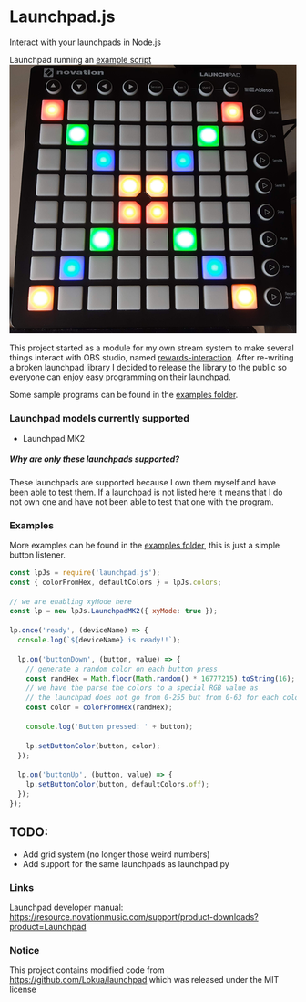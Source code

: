 # Launchpad.js

Interact with your launchpads in Node.js

Launchpad running an [example script](./examples/example.js)
![](./assets/Active_launchpad_resize.png)

This project started as a module for my own stream system to make several things interact with OBS studio, named [rewards-interaction][rewards-interaction].
After re-writing a broken launchpad library I decided to release the library to the public so everyone can enjoy easy programming on their launchpad.

Some sample programs can be found in the [examples folder](./examples).

### Launchpad models currently supported
- Launchpad MK2

##### Why are only these launchpads supported?
These launchpads are supported because I own them myself and have been able to test them.
If a launchpad is not listed here it means that I do not own one and have not been able to test that one with the program.

### Examples
More examples can be found in the [examples folder](./examples), this is just a simple button listener.
```js
const lpJs = require('launchpad.js');
const { colorFromHex, defaultColors } = lpJs.colors;

// we are enabling xyMode here
const lp = new lpJs.LaunchpadMK2({ xyMode: true });

lp.once('ready', (deviceName) => {
  console.log(`${deviceName} is ready!!`);

  lp.on('buttonDown', (button, value) => {
    // generate a random color on each button press
    const randHex = Math.floor(Math.random() * 16777215).toString(16);
    // we have the parse the colors to a special RGB value as
    // the launchpad does not go from 0-255 but from 0-63 for each color
    const color = colorFromHex(randHex);

    console.log('Button pressed: ' + button);

    lp.setButtonColor(button, color);
  });

  lp.on('buttonUp', (button, value) => {
    lp.setButtonColor(button, defaultColors.off);
  });
});
```

## TODO:
- Add grid system (no longer those weird numbers)
- Add support for the same launchpads as launchpad.py

### Links
Launchpad developer manual: https://resource.novationmusic.com/support/product-downloads?product=Launchpad

### Notice
This project contains modified code from https://github.com/Lokua/launchpad which was released under the MIT license

[rewards-interaction]: https://github.com/duncte123/rewards-interaction

